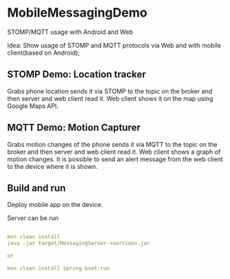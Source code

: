 # MobileMessagingDemo
STOMP/MQTT usage with Android and Web


Idea: Show usage of STOMP and MQTT protocols via Web and with mobile client(based on Android);

## STOMP Demo: Location tracker

Grabs phone location sends it via STOMP to the topic on the broker and then server and web client read it. 
Web client shows it on the map using Google Maps API.

## MQTT Demo: Motion Capturer

Grabs motion changes of the phone sends it via MQTT to the topic on the broker and then server and web client read it. 
Web client shows a graph of motion changes. It is possible to send an alert message from the web client to the device where it is shown.


## Build and run

Deploy mobile app on the device.

Server can be run

```yaml

mvn clean install
java -jar target/MessagingServer-<version>.jar

or

mvn clean install spring-boot:run
```
